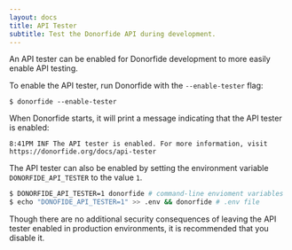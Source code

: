 ```yaml
---
layout: docs
title: API Tester
subtitle: Test the Donorfide API during development.
---
```


An API tester can be enabled for Donorfide development to more easily enable API testing.

To enable the API tester, run Donorfide with the `--enable-tester` flag:

```shell
$ donorfide --enable-tester
```

When Donorfide starts, it will print a message indicating that the API tester is enabled:

```
8:41PM INF The API tester is enabled. For more information, visit https://donorfide.org/docs/api-tester
```

The API tester can also be enabled by setting the environment variable `DONORFIDE_API_TESTER` to the value `1`.
```bash
$ DONORFIDE_API_TESTER=1 donorfide # command-line envioment variables
$ echo "DONOFIDE_API_TESTER=1" >> .env && donorfide # .env file
```

Though there are no additional security consequences of leaving the API tester enabled in production environments, it is recommended that you disable it.